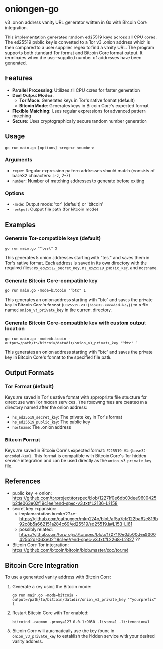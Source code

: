 # oniongen-go

v3 .onion address vanity URL generator written in Go with Bitcoin Core integration.

This implementation generates random ed25519 keys across all CPU cores. The ed25519 public key is converted to a Tor v3 .onion address which is then compared to a user supplied regex to find a vanity URL. The program supports both standard Tor format and Bitcoin Core format output. It terminates when the user-supplied number of addresses have been generated.

## Features

- **Parallel Processing**: Utilizes all CPU cores for faster generation
- **Dual Output Modes**:
  - **Tor Mode**: Generates keys in Tor's native format (default)
  - **Bitcoin Mode**: Generates keys in Bitcoin Core's expected format
- **Flexible Matching**: Uses regular expressions for advanced pattern matching
- **Secure**: Uses cryptographically secure random number generation

## Usage

```
go run main.go [options] <regex> <number>
```

### Arguments

- `regex`: Regular expression pattern addresses should match (consists of base32 characters: a-z, 2-7)
- `number`: Number of matching addresses to generate before exiting

### Options

- `-mode`: Output mode: 'tor' (default) or 'bitcoin'
- `-output`: Output file path (for bitcoin mode)

## Examples

### Generate Tor-compatible keys (default)

```
go run main.go "^test" 5
```

This generates 5 onion addresses starting with "test" and saves them in Tor's native format.
Each address is saved in its own directory with the required files: `hs_ed25519_secret_key`, `hs_ed25519_public_key`, and `hostname`.

### Generate Bitcoin Core-compatible key

```
go run main.go -mode=bitcoin "^btc" 1
```

This generates an onion address starting with "btc" and saves the private key in Bitcoin Core's format (`ED25519-V3:{base32-encoded-key}`) to a file named `onion_v3_private_key` in the current directory.

### Generate Bitcoin Core-compatible key with custom output location

```
go run main.go -mode=bitcoin -output=/path/to/bitcoin/datadir/onion_v3_private_key "^btc" 1
```

This generates an onion address starting with "btc" and saves the private key in Bitcoin Core's format to the specified file path.

## Output Formats

### Tor Format (default)

Keys are saved in Tor's native format with appropriate file structure for direct use with Tor hidden services. The following files are created in a directory named after the onion address:
- `hs_ed25519_secret_key`: The private key in Tor's format
- `hs_ed25519_public_key`: The public key
- `hostname`: The .onion address

### Bitcoin Format

Keys are saved in Bitcoin Core's expected format: `ED25519-V3:{base32-encoded-key}`. This format is compatible with Bitcoin Core's Tor hidden service integration and can be used directly as the `onion_v3_private_key` file.

## References

- public key -> onion: https://github.com/torproject/torspec/blob/12271f0e6db00dee9600425b2de063e02f19c1ee/rend-spec-v3.txt#L2136-L2158
- secret key expansion:
    - implementation in mkp224o: https://github.com/cathugger/mkp224o/blob/af5a7cfe122ba62e819b92c8b5a662151a284c69/ed25519/ed25519.h#L153-L161
    - possibly related: https://github.com/torproject/torspec/blob/12271f0e6db00dee9600425b2de063e02f19c1ee/rend-spec-v3.txt#L2268-L2327 ??
- Bitcoin Core Tor integration: https://github.com/bitcoin/bitcoin/blob/master/doc/tor.md

## Bitcoin Core Integration

To use a generated vanity address with Bitcoin Core:

1. Generate a key using the Bitcoin mode:
   ```
   go run main.go -mode=bitcoin -output=/path/to/bitcoin/datadir/onion_v3_private_key "^yourprefix" 1
   ```

2. Restart Bitcoin Core with Tor enabled:
   ```
   bitcoind -daemon -proxy=127.0.0.1:9050 -listen=1 -listenonion=1
   ```

3. Bitcoin Core will automatically use the key found in `onion_v3_private_key` to establish the hidden service with your desired vanity address.
